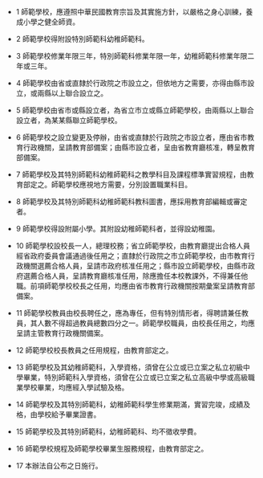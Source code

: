 * 1 師範學校，應遵照中華民國教育宗旨及其實施方針，以嚴格之身心訓練，養成小學之健全師資。

* 2 師範學校得附設特別師範科幼稚師範科。

* 3 師範學校修業年限三年，特別師範科修業年限一年，幼稚師範科修業年限二年或三年。

* 4 師範學校由省或直隸於行政院之市設立之，但依地方之需要，亦得由縣市設立，或兩縣以上聯合設立之。

* 5 師範學校由省市或縣設立者，為省立市立或縣立師範學校，由兩縣以上聯合設立者，為某某縣聯立師範學校。

* 6 師範學校之設立變更及停辦，由省或直隸於行政院之市設立者，應由省市教育行政機關，呈請教育部備案；由縣市設立者，呈由省教育廳核准，轉呈教育部備案。

* 7 師範學校及其特別師範科幼稚師範科之教學科目及課程標準實習規程，由教育部定之。師範學校應視地方需要，分別設置職業科目。

* 8 師範學校及其特別師範科幼稚師範科教科圖書，應採用教育部編輯或審定者。

* 9 師範學校得設附屬小學。其附設幼稚師範科者，並得設幼稚園。

* 10 師範學校設校長一人，總理校務；省立師範學校，由教育廳提出合格人員經省政府委員會議通過後任用之；直隸於行政院之市立師範學校，由市教育行政機關選薦合格人員，呈請市政府核准任用之；縣市設立師範學校，由縣市政府選薦合格人員，呈請教育廳核准任用，除應擔任本校教課外，不得兼任他職。前項師範學校校長之任用，均應由省市教育行政機關按期彙案呈請教育部備案。

* 11 師範學校教員由校長聘任之，應為專任，但有特別情形者，得聘請兼任教員，其人數不得超過教員總數四分之一。師範學校職員，由校長任用之，均應呈請主管教育行政機關備案。

* 12 師範學校校長教員之任用規程，由教育部定之。

* 13 師範學校及其幼稚師範科，入學資格，須曾在公立或已立案之私立初級中學畢業，特別師範科入學資格，須曾在公立或已立案之私立高級中學或高級職業學校畢業，均應經入學試驗及格。

* 14 師範學校及其特別師範科，幼稚師範科學生修業期滿，實習完竣，成績及格，由學校給予畢業證書。

* 15 師範學校及其特別師範科，幼稚師範科、均不徵收學費。

* 16 師範學校規程及師範學校畢業生服務規程，由教育部定之。

* 17 本辦法自公布之日施行。

